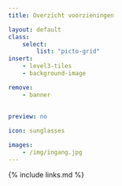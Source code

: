 ```yaml
---
title: Overzicht voorzieningen

layout: default
class:
    select: 
        list: "picto-grid"
insert: 
    - level3-tiles
    - background-image

remove:
    - banner
    
    
preview: no

icon: sunglasses

images: 
    - /img/ingang.jpg
---
```

{% include links.md %}